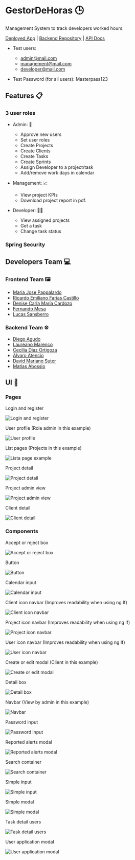# GestorDeHoras 🕒

Management System to track developers worked hours.

[Deployed App](https://horarios.matiabossio.com.ar/) | [Backend Repository](https://github.com/Agrossio/GestionHorariosBackend) | [API Docs](https://pokechallenge.matiabossio.com.ar:445/swagger-ui/#/)

- Test users:
  - admin@mail.com
  - management@mail.com
  - developer@mail.com
  

- Test Password (for all users): Masterpass123

## Features 📋

### 3 user roles
- Admin: 👮
  - Approve new users
  - Set user roles
  - Create Projects
  - Create Clients
  - Create Tasks
  - Create Sprints
  - Assign Developer to a project/task
  - Add/remove work days in calendar


- Management: 📈
  - View project KPIs
  - Download project report in pdf.


- Developer: 👨‍🔧
  - View assigned projects
  - Get a task
  - Change task status

### Spring Security

## Developers Team 💻 

### Frontend Team 🖼️
- [Maria Jose Pappalardo](https://www.linkedin.com/in/majopappalardo/)
- [Ricardo Emiliano Farias Castillo](https://www.linkedin.com/in/refc/)
- [Denise Carla María Cardozo](https://www.linkedin.com/in/denise-carla-maria-cardozo/)
- [Fernando Mesa](https://www.linkedin.com/in/fernando-mesa-673b54162/)
- [Lucas Sansberro](https://www.linkedin.com/in/lucas-sansberro/)

### Backend Team ⚙️
- [Diego Agudo](https://www.linkedin.com/in/agudodiego/)
- [Laureano Marenco](https://www.linkedin.com/in/laureano-marenco/)
- [Cecilia Diaz Ortigoza](https://www.linkedin.com/in/ceciliadiazortigoza/)
- [Alvaro Atencio](https://www.linkedin.com/in/alvaro-atencio/)
- [David Mariano Suter](https://www.linkedin.com/in/david-suter/)
- [Matias Abossio](https://www.linkedin.com/in/matiasabossio/)


## UI 🎨

### Pages

Login and register

![Login and register](./src/assets/readmePics/loginRegisterPage.png)

User profile (Role admin in this example)

![User profile](./src/assets/readmePics/profile.png)

List pages (Projects in this example)

![Lista page example](./src/assets/readmePics/listComponent.png)

Project detail

![Project detail](./src/assets/readmePics/projectDetail.png)

Project admin view

![Project admin view](./src/assets/readmePics/projectAdminView.png)

Client detail

![Client detail](./src/assets/readmePics/clientDetail.png)

### Components

Accept or reject box

![Accept or reject box](./src/assets/readmePics/acceptRejectBox.png)

Button

![Button](./src/assets/readmePics/button.png)

Calendar input

![Calendar input](./src/assets/readmePics/calendarInput.png)

Client icon navbar (Improves readability when using ng If)

![Client icon navbar](./src/assets/readmePics/clientIconNavbar.png)

Project icon navbar (Improves readability when using ng If)

![Project icon navbar](./src/assets/readmePics/projectIconNavbar.png)

User icon navbar (Improves readability when using ng If)

![User icon navbar](./src/assets/readmePics/userIconNavbar.png)

Create or edit modal (Client in this example)

![Create or edit modal](./src/assets/readmePics/createEditModal.png)

Detail box

![Detail box](./src/assets/readmePics/detailBox.png)

Navbar (View by admin in this example)

![Navbar](./src/assets/readmePics/navbar.png)

Password input

![Password input](./src/assets/readmePics/passwordInput.png)

Reported alerts modal

![Reported alerts modal](./src/assets/readmePics/reportedAlersModal.png)

Search container

![Search container](./src/assets/readmePics/searchContainer.png)

Simple input

![Simple input](./src/assets/readmePics/simpleInput.png)

Simple modal

![Simple modal](./src/assets/readmePics/simpleModal.png)

Task detail users

![Task detail users](./src/assets/readmePics/taskDetailUser.png)

User application modal

![User application modal](./src/assets/readmePics/userApplicationModal.png)
